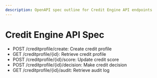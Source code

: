 ```yaml
---
description: OpenAPI spec outline for Credit Engine API endpoints
---
```


# Credit Engine API Spec
- POST /creditprofile/create: Create credit profile
- GET /creditprofile/{id}: Retrieve credit profile
- POST /creditprofile/{id}/score: Update credit score
- POST /creditprofile/{id}/decision: Make credit decision
- GET /creditprofile/{id}/audit: Retrieve audit log
